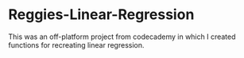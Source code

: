 # Reggies-Linear-Regression
This was an off-platform project from codecademy in which I created functions for recreating linear regression.

